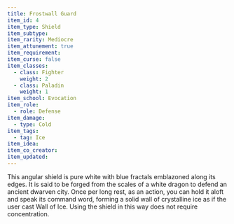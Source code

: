 ```yaml
---
title: Frostwall Guard
item_id: 4
item_type: Shield
item_subtype:
item_rarity: Mediocre
item_attunement: true
item_requirement:
item_curse: false
item_classes:
  - class: Fighter
    weight: 2
  - class: Paladin
    weight: 1
item_school: Evocation
item_role:
  - role: Defense
item_damage:
  - type: Cold
item_tags:
  - tag: Ice
item_idea:
item_co_creator:
item_updated:
---
```


This angular shield is pure white with blue fractals emblazoned along its edges. It is said to be forged from the scales of a white dragon to defend an ancient dwarven city. Once per long rest, as an action, you can hold it aloft and speak its command word, forming a solid wall of crystalline ice as if the user cast <magic-spell>Wall of Ice</magic-spell>. Using the shield in this way does not require concentration.
